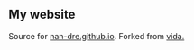 My website
---------

Source for [nan-dre.github.io](nan-dre.github.io).
Forked from [vida.](https://github.com/syaning/vida/)
